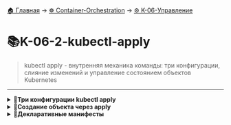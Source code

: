 [🏠 Главная](../../README.md) → [☸️ Container-Orchestration](../../README.md#-container-orchestration) → [⚙️ K-06-Управление](../../README.md#-k-06-управление)

# 📚K-06-2-kubectl-apply
>kubectl apply - внутренняя механика команды: три конфигурации, слияние изменений и управление состоянием объектов Kubernetes

---

<details>
<summary><b>🎯Три конфигурации kubectl apply</b></summary>

---

## Как работает команда apply внутри

```
# kubectl apply использует 3 конфигурации:
1. Локальный файл (local)    → Что мы хотим
2. Живая конфигурация (live) → Что есть в кластере  
3. Последняя примененная (last-applied) → Что было применено ранее
```

## Визуализация процесса

```
# Процесс принятия решений:
Локальный файл ←→ Последняя примененная ←→ Живая конфигурация
       ↓                  ↓                      ↓
   Желаемое           История              Фактическое
   состояние         изменений             состояние
```

---

</details>

<details>
<summary><b>🔧Создание объекта через apply</b></summary>

---

## Первое применение

```
# Объект не существует
kubectl apply -f deployment.yaml

# Процесс:
1. ✅ Создается объект в кластере
2. ✅ Локальная конфигурация сохраняется как last-applied
3. ✅ Объект получает аннотацию:
   kubectl.kubernetes.io/last-applied-configuration: '{"apiVersion":...}'
```

## Что хранится в аннотации

```
# Аннотация last-applied-configuration
metadata:
  annotations:
    kubectl.kubernetes.io/last-applied-configuration: |
      {
        "apiVersion": "apps/v1",
        "kind": "Deployment",
        "metadata": {
          "name": "nginx",
          "namespace": "default"
        },
        "spec": {
          "replicas": 3,
          "template": {
            "spec": {
              "containers": [{
                "name": "nginx",
                "image": "nginx:1.19"
              }]
            }
          }
        }
      }
```

---

</details>

<details>
<summary><b>📝Декларативные манифесты</b></summary>

---

## Работа с файлами

```
# Создание/обновление через apply
kubectl apply -f deployment.yaml

# Применение всей директории
kubectl apply -f k8s/

# Применение нескольких файлов
kubectl apply -f deployment.yaml -f service.yaml -f configmap.yaml

# Просмотр различий
kubectl diff -f deployment.yaml
```

## Что значит "применить всю директорию"

```
# Структура папки k8s/:
k8s/
├── deployment.yaml    # Deployment манифест
├── service.yaml       # Service манифест  
├── configmap.yaml     # ConfigMap манифест
├── secret.yaml        # Secret манифест
└── namespace.yaml     # Namespace манифест

# Одна команда применяет ВСЕ файлы в директории:
kubectl apply -f k8s/
```

**Как это работает:**
- ✅ **Рекурсивно** обрабатывает все файлы в директории
- ✅ **Автоматически определяет** порядок создания (namespaces first)
- ✅ **Обрабатывает все поддерживаемые форматы** (.yaml, .yml, .json)
- ✅ **Создает/обновляет все объекты** за одну команду

## Практический пример

```
# Создаем структуру проекта
mkdir k8s-manifests
cd k8s-manifests

# Создаем манифесты
vim k8s/namespace.yaml
vim k8s/deployment.yaml  
vim k8s/service.yaml
vim k8s/configmap.yaml

# Применяем ВСЕ разом
kubectl apply -f k8s/

# Результат: созданы все объекты из всех файлов
```

## Порядок обработки

+кod
# Kubernetes автоматически определяет порядок:
1. Namespaces
2. Custom Resource Definitions (CRDs)  
3. Storage Classes
4. Persistent Volumes
5. ConfigMaps, Secrets
6. Services, Deployments, StatefulSets
7. Pods, Jobs, CronJobs

# Не нужно беспокоиться о зависимостях!
```

---

</details>

<details>
<summary><b>🔄Обновление объекта через apply</b></summary>

---

## Сценарий: обновление образа

```
# Локальный файл (новый)
image: nginx:1.20

# Last Applied (старый)  
image: nginx:1.19

# Live Config (текущий)
image: nginx:1.19

# Решение apply: обновить образ до 1.20
```

## Сценарий: удаление поля

```
# Локальный файл (метка удалена)
metadata:
  name: nginx
  # labels: УДАЛЕНО!

# Last Applied (была метка)
metadata:
  name: nginx
  labels:
    app: nginx

# Live Config (есть метка)
metadata:
  name: nginx
  labels:
    app: nginx

# Решение apply: удалить метку из live config
```

## Алгоритм принятия решений

```
# Правила слияния изменений:
1. Поле есть в local, но нет в last-applied → ДОБАВИТЬ
2. Поле есть в last-applied, но нет в local → УДАЛИТЬ  
3. Поле отличается в local и last-applied → ОБНОВИТЬ
4. Поле есть только в live → СОХРАНИТЬ (не трогать)
```

---

</details>

<details>
<summary><b>📊Практические примеры</b></summary>

---

## Пример 1: Добавление поля

```
# Было (last-applied):
spec:
  replicas: 3

# Стало (local):
spec:
  replicas: 5
  minReadySeconds: 30  ← НОВОЕ ПОЛЕ

# Результат: replicas обновлено до 5, minReadySeconds добавлено
```

## Пример 2: Удаление поля

```
# Было (last-applied):
metadata:
  labels:
    app: nginx
    version: "1.0"   ← ЭТО ПОЛЕ УДАЛЯЕТСЯ

# Стало (local):
metadata:
  labels:
    app: nginx

# Результат: метка version удалена из объекта
```

## Пример 3: Конфликтующие изменения

```
# Last Applied: replicas: 3
# Local: replicas: 5
# Live: replicas: 10  (изменено через kubectl scale)

# Результат: replicas устанавливается в 5 (из local)
# Live значение перезаписывается!
```

---

</details>

<details>
<summary><b>🚫Проблемы смешанного подхода</b></summary>

---

## Почему нельзя смешивать команды

```
# ПЛОХО: смешиваем apply и imperative команды
kubectl apply -f deployment.yaml    # Создает last-applied
kubectl scale deployment --replicas=5  # Меняет live config
kubectl apply -f deployment.yaml    # last-applied ≠ live config!

# Результат: конфигурационный дрифт и неожиданные поведения
```

## Что происходит при смешивании

```
# После kubectl scale:
Last Applied: replicas: 3
Local: replicas: 3  
Live: replicas: 5

# При следующем apply:
- Last Applied говорит "должно быть 3"
- Local говорит "должно быть 3" 
- Live сейчас "5"
- Результат: replicas вернется к 3!
```

---

</details>

<details>
<summary><b>🔍Просмотр конфигураций</b></summary>

---

## Как посмотреть аннотации

```
# Посмотреть last-applied аннотацию
kubectl get deployment nginx -o yaml | grep -A 20 last-applied

# Или через describe
kubectl describe deployment nginx

# Посмотреть все аннотации
kubectl get deployment nginx -o jsonpath='{.metadata.annotations}'
```

## Команда diff

```
# Посмотреть что изменится перед применением
kubectl diff -f deployment.yaml

# Показать различия между конфигурациями
kubectl diff -f deployment.yaml --server-side
```

---

</details>

<details>
<summary><b>🛠️Практические команды</b></summary>

---

## Управление last-applied конфигурацией

```
# Принудительно обновить last-applied
kubectl apply -f deployment.yaml --server-side

# Просмотреть текущую last-applied
kubectl apply view-last-applied -f deployment.yaml

# Очистить last-applied аннотацию
kubectl apply -f deployment.yaml --overwrite=false
```

## Восстановление конфигурации

```
# Если last-appized испорчена:
kubectl replace -f deployment.yaml --save-config

# Или пересоздать аннотацию
kubectl apply -f deployment.yaml --force-conflicts
```

---

</details>

<details>
<summary><b>🎯Best Practices</b></summary>

---

## Рекомендации по использованию

```
✅ Всегда используйте kubectl apply для декларативного управления
✅ Храните манифесты в системе контроля версий
✅ Используйте kubectl diff перед apply
✅ Не смешивайте imperative и declarative команды
✅ Используйте --server-side для больших конфигураций
```

## Чего избегать

```
❌ Не используйте kubectl edit после apply
❌ Не используйте kubectl scale с apply
❌ Не изменяйте объекты напрямую через API
❌ Не удаляйте last-applied аннотации вручную
❌ Не игнорируйте конфигурационный дрифт
```

---

</details>

<details>
<summary><b>📚Ключевые выводы</b></summary>

---

## Как работает механизм

```
1. Last-applied хранится в аннотациях объекта
2. Apply использует 3-way merge (local, last-applied, live)
3. Механизм запоминает историю изменений
4. Позволяет безопасно удалять поля из конфигурации
5. Гарантирует идемпотентность операций
```

## Почему это важно

```
✅ Безопасное удаление полей из конфигураций
✅ Консистентность между желаемым и фактическим состоянием
✅ Возможность отката изменений
✅ Предсказуемое поведение при многократном применении
✅ Поддержка GitOps подходов
```

> 💡 **Важно:** Механизм last-applied конфигурации - это основа декларативного управления в Kubernetes. Понимание его работы помогает избежать многих проблем в продакшене.

---

</details>